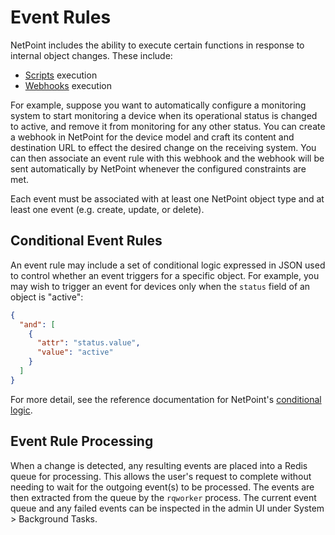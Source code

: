 # Event Rules

NetPoint includes the ability to execute certain functions in response to internal object changes. These include:

* [Scripts](../customization/custom-scripts.md) execution
* [Webhooks](../integrations/webhooks.md) execution

For example, suppose you want to automatically configure a monitoring system to start monitoring a device when its operational status is changed to active, and remove it from monitoring for any other status. You can create a webhook in NetPoint for the device model and craft its content and destination URL to effect the desired change on the receiving system. You can then associate an event rule with this webhook and the webhook will be sent automatically by NetPoint whenever the configured constraints are met.

Each event must be associated with at least one NetPoint object type and at least one event (e.g. create, update, or delete).

## Conditional Event Rules

An event rule may include a set of conditional logic expressed in JSON used to control whether an event triggers for a specific object. For example, you may wish to trigger an event for devices only when the `status` field of an object is "active":

```json
{
  "and": [
    {
      "attr": "status.value",
      "value": "active"
    }
  ]
}
```

For more detail, see the reference documentation for NetPoint's [conditional logic](../reference/conditions.md).

## Event Rule Processing

When a change is detected, any resulting events are placed into a Redis queue for processing. This allows the user's request to complete without needing to wait for the outgoing event(s) to be processed. The events are then extracted from the queue by the `rqworker` process. The current event queue and any failed events can be inspected in the admin UI under System > Background Tasks.
